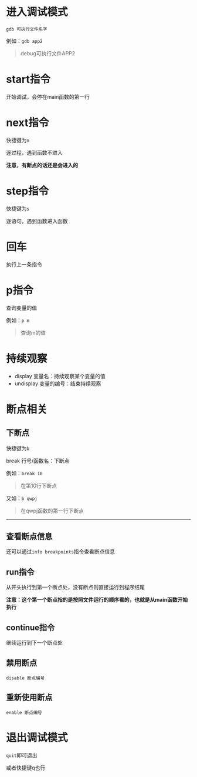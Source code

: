 # 进入调试模式

`gdb 可执行文件名字`

例如：`gdb app2`

> debug可执行文件APP2

# start指令

开始调试，会停在main函数的第一行

# next指令

快捷键为`n`

逐过程，遇到函数不进入

**注意，有断点的话还是会进入的**

# step指令

快捷键为`s`

逐语句，遇到函数进入函数

# 回车

执行上一条指令

# p指令

查询变量的值

例如：`p m`

> 查询m的值

# 持续观察

- display 变量名：持续观察某个变量的值
- undisplay 变量的编号：结束持续观察

# 断点相关

## 下断点

快捷键为`b`

break 行号/函数名：下断点

例如：`break 10`

> 在第10行下断点

又如：`b qwpj`

> 在qwpj函数的第一行下断点

---

## 查看断点信息

还可以通过`info breakpoints`指令查看断点信息

## run指令

从开头执行到第一个断点处，没有断点则直接运行到程序结尾

**注意：这个第一个断点指的是按照文件运行的顺序看的，也就是从main函数开始执行**

## continue指令

继续运行到下一个断点处

## 禁用断点

`disable 断点编号`

## 重新使用断点

`enable 断点编号`

# 退出调试模式

`quit`即可退出

或者快捷键q也行

